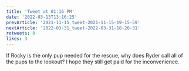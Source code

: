 ```yaml
---
title: 'Tweet at 01:16 PM'
date: '2022-03-13T13:16:25'
prevArticle: '2021-11-15_tweet-2021-11-15-19-15-59'
nextArticle: '2022-03-31_tweet-2022-03-31-18-20-31'
retweets: 0
likes: 3
---
```

If Rocky is the only pup needed for the rescue, why does Ryder call all of the pups to the lookout? I hope they still get paid for the inconvenience.